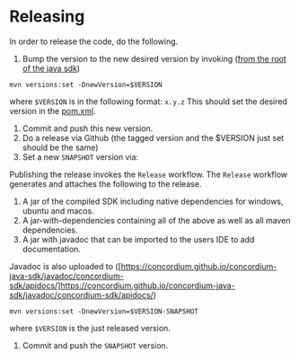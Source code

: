 # Releasing


In order to release the code, do the following.


1. Bump the version to the new desired version by invoking ([from the root of the java sdk](../concordium-sdk/))
```
mvn versions:set -DnewVersion=$VERSION
```
where `$VERSION` is in the following format: `x.y.z`
This should set the desired version in the [pom.xml](../concordium-sdk/pom.xml).

1. Commit and push this new version.
1. Do a release via Github (the tagged version and the $VERSION just set should be the same)
1. Set a new `SNAPSHOT` version via:

Publishing the release invokes the `Release` workflow. The `Release` workflow generates and attaches the following to the release.
1. A jar of the compiled SDK including native dependencies for windows, ubuntu and macos.
2. A jar-with-dependencies containing all of the above as well as all maven dependencies.
3. A jar with javadoc that can be imported to the users IDE to add documentation.

Javadoc is also uploaded to ([https://concordium.github.io/concordium-java-sdk/javadoc/concordium-sdk/apidocs/]https://concordium.github.io/concordium-java-sdk/javadoc/concordium-sdk/apidocs/)

```
mvn versions:set -DnewVersion=$VERSION-SNAPSHOT
```
where `$VERSION` is the just released version.

1. Commit and push the `SNAPSHOT` version.

